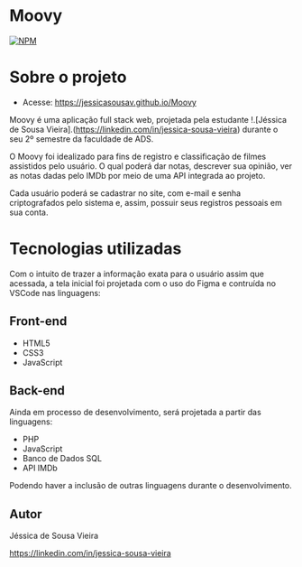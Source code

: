 # Moovy
 
[![NPM](https://img.shields.io/npm/l/react)](https://github.com/jessicasousav/Moovy/blob/main/LICENSE)

# Sobre o projeto

- Acesse: https://jessicasousav.github.io/Moovy

Moovy é uma aplicação full stack web, projetada pela estudante !.[Jéssica de Sousa Vieira].(https://linkedin.com/in/jessica-sousa-vieira) durante o seu 2º semestre da faculdade de ADS.

O Moovy foi idealizado para fins de registro e classificação de filmes assistidos pelo usuário. O qual poderá dar notas, descrever sua opinião, ver as notas dadas pelo IMDb por meio de uma API integrada ao projeto.

Cada usuário poderá se cadastrar no site, com e-mail e senha criptografados pelo sistema e, assim, possuir seus registros pessoais em sua conta.


# Tecnologias utilizadas

Com o intuito de trazer a informação exata para o usuário assim que acessada, a tela inicial foi projetada com o uso do Figma e contruída no VSCode nas linguagens:

## Front-end

- HTML5
- CSS3
- JavaScript

## Back-end

Ainda em processo de desenvolvimento, será projetada a partir das linguagens:

- PHP
- JavaScript
- Banco de Dados SQL
- API IMDb

Podendo haver a inclusão de outras linguagens durante o desenvolvimento.

## Autor

Jéssica de Sousa Vieira

https://linkedin.com/in/jessica-sousa-vieira